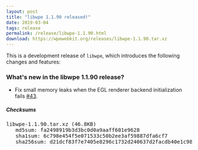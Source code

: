 ```yaml
---
layout: post
title: "libwpe 1.1.90 released!"
date: 2019-03-04
tags: release
permalink: /release/libwpe-1.1.90.html
download: https://wpewebkit.org/releases/libwpe-1.1.90.tar.xz
---
```


This is a development release of `libwpe`, which introduces the following
changes and features:

### What's new in the libwpe 1.1.90 release?

- Fix small memory leaks when the EGL renderer backend initialization fails
  [#43](https://github.com/WebPlatformForEmbedded/libwpe/pull/43).


##### Checksums

<pre>
libwpe-1.1.90.tar.xz (46.8KB)
   md5sum: fa2498919b3d3bc0d0a9aaff601e9628
   sha1sum: 6c798e454f5e071533c50b2ee3af59887dfa6cf7
   sha256sum: d21dcf83f7e7405e8296c1732d240637d2facdb40e1c9879a1c0f9f222517592
</pre>
